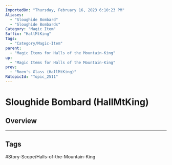 ```yaml
---
ImportedOn: "Thursday, February 16, 2023 6:10:23 PM"
Aliases:
  - "Sloughide Bombard"
  - "Sloughide Bombards"
Category: "Magic Item"
Suffix: "HallMtKing"
Tags:
  - "Category/Magic-Item"
parent:
  - "Magic Items for Halls of the Mountain-King"
up:
  - "Magic Items for Halls of the Mountain-King"
prev:
  - "Roen's Glass (HallMtKing)"
RWtopicId: "Topic_2511"
---
```

# Sloughide Bombard (HallMtKing)
## Overview

---
## Tags
#Story-Scope/Halls-of-the-Mountain-King


